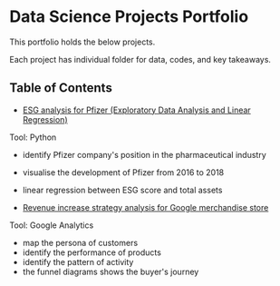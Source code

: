 # Data Science Projects Portfolio

This portfolio holds the below projects. 

Each project has individual folder for data, codes, and key takeaways.
## Table of Contents
* [ESG analysis for Pfizer (Exploratory Data Analysis and Linear Regression)](https://github.com/xiangivyli/Data-Science-Porfolio/tree/main/ESG%20analysis%20for%20Pfizer%20(Linear%20Regression))

Tool: Python
* identify Pfizer company's position in the pharmaceutical industry
* visualise the development of Pfizer from 2016 to 2018
* linear regression between ESG score and total assets

* [Revenue increase strategy analysis for Google merchandise store](https://github.com/xiangivyli/Data-Science-Porfolio/tree/main/Revenue%20increase%20strategy%20analysis%20for%20Google%20merchandise%20store%20(BI))

Tool: Google Analytics
* map the persona of customers
* identify the performance of products
* identify the pattern of activity
* the funnel diagrams shows the buyer's journey
